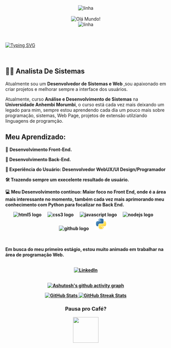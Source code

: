 <div align="center">
   <img src="./line.gif" alt="linha"/>
</div><br>

<div align="center">
    <img src="https://user-images.githubusercontent.com/92947069/183311882-d6cec5b0-18e8-48cf-a551-098f295fbce5.gif" alt="Olá Mundo!" width="500px">
</div>

<div align="center">
   <img src="./line.gif" alt="linha"/>
</div><br>

<br> 

[![Typing SVG](https://readme-typing-svg.herokuapp.com?font=Fira+Code&weight=300&size=50&duration=4000&pause=1000&color=FF000&center=true&vCenter=true&random=false&width=1000&lines=Olá%2C+Me+Chamo+Diogo+Kranz;Eu+Tenho+21+Anos;Eu+Sou+Desenvolvedor+De+Sistemas;Eu+Moro+No+Brasil;Sejam+Muito+Bem+Vindos%3A)](https://git.io/typing-svg)


<br>

<h2>👨‍💻 Analista De Sistemas</h2>

<p>Atualmente sou um <strong>Desenvolvedor de Sistemas e Web </strong>,sou apaixonado em criar projetos e melhorar sempre a interface dos usuários.
    
<p>Atualmente, curso <strong>Análise e Desenvolvimento de Sistemas</strong> na <strong>Universidade Anhembi Morumbi</strong>, o curso está cada vez mais deixando um legado para mim, sempre estou aprendendo cada dia um pouco mais sobre programação, sistemas, Web Page, projetos de extensão utilziando linguagens de programção.</p>

<h2>Meu Aprendizado:</h2>

<p>🚀 <strong>Desenvolvimento Front-End.</p>

<p>🚀 <strong>Desenvolvimento Back-End.</p>

<p>🌟 <strong> Experiência do Usuário: </strong> Desenvolvedor Web<strong>UX/UI Design/Programador</strong></p>

<p>🛠️ <strong>Trazendo sempre um execelente resultado de usuário.</strong>

<p>💻 <strong>Meu Desenvolvimento contínuo:</strong> Maior foco no Front End, onde é a área mais interessante no momento, também cada vez mais aprimorando meu conhecimento com Python para focalizar no Back End.</p>

<div align="center">
  <img src="https://cdn.jsdelivr.net/gh/devicons/devicon/icons/html5/html5-original.svg" height="40" alt="html5 logo"  />
  <img width="12" />
  <img src="https://cdn.jsdelivr.net/gh/devicons/devicon/icons/css3/css3-original.svg" height="40" alt="css3 logo"  />
  <img width="12" />
  <img src="https://cdn.jsdelivr.net/gh/devicons/devicon/icons/javascript/javascript-original.svg" height="40" alt="javascript logo"  />
  <img width="12" />
  <img src="https://cdn.jsdelivr.net/gh/devicons/devicon/icons/nodejs/nodejs-original.svg" height="40" alt="nodejs logo"  />
  <img width="12" />
  <img src="https://cdn.jsdelivr.net/gh/devicons/devicon/icons/github/github-original.svg" height="40" alt="github logo"  />
   <img width="12" />
  <img src="https://raw.githubusercontent.com/devicons/devicon/master/icons/python/python-original.svg" height="40" alt="Python logo" />
  <img width="12" />
</div><br><br>

<p> Em busca do meu primeiro estágio, estou muito animado em trabalhar na área de programação Web.</p><br>

<div align="center">
    <a href="https://www.linkedin.com/in/diogo-kranz-490465307/">
        <img src="https://img.shields.io/badge/-LinkedIn-%230077B5?style=for-the-badge&logo=linkedin&logoColor=white" alt="LinkedIn">
</div><br>

<div align="center" >
   
![Ashutosh's github activity graph](https://ssr-contributions-svg.vercel.app/_/Diogokranzz?chart=3dbar&gap=0.6&scale=2&flatten=2&animation=wave&animation_duration=1&animation_delay=0.05&animation_amplitude=20&animation_frequency=0.5&animation_wave_center=10_0&format=svg&weeks=30&theme=pink) 

</div>

<div align="center">
    <a href="https://github.com/Diogokranzz">
        <img width="400px" src="https://github-readme-stats.vercel.app/api?username=Diogokranzz&show_icons=true&border_radius=12&border_color=EAFF17&icon_color=EAFF17&bg_color=0D1117&title_color=ffff&text_color=A3A3A3&ring_color=8844EE&card_width=437" alt="GitHub Stats">
    </a>
    <a href="https://github.com/Diogokranzz">
        <img width="400px" src="http://github-readme-streak-stats.herokuapp.com?user=eduardzs&border_radius=12&locale=pt_BR&date_format=j%2Fn%5B%2FY%5D&card_width=497&background=0D1117&ring=8844EE&fire=EAFF17&currStreakNum=FFFFFF&sideNums=FFFFFF&currStreakLabel=FFFFFF&dates=A3A3A3&excludeDaysLabel=FFFFFF&sideLabels=FFFFFF&stroke=EAFF17&border=EAFF17&card_width=437" alt="GitHub Streak Stats">
    </a>
    <div align="center">
</div>



<div align="center">
<h3>Pausa pro Café?</h3>
<img align="center" height="80" width="80" src="https://github.com/carolbarbosa101/carolbarbosa101/assets/44561610/40af04fc-bc9e-4581-80ee-30124cb5d17d">
</a>
</div>

